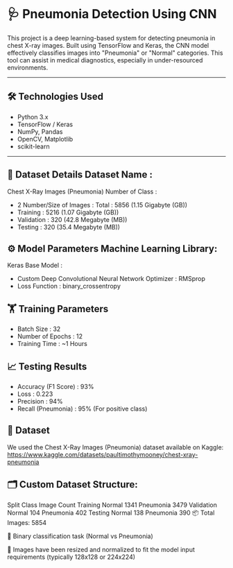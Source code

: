 # 🩺 Pneumonia Detection Using CNN

This project is a deep learning-based system for detecting pneumonia in chest X-ray images. Built using TensorFlow and Keras, the CNN model effectively classifies images into "Pneumonia" or "Normal" categories. This tool can assist in medical diagnostics, especially in under-resourced environments.

---

## 🛠️ Technologies Used

- Python 3.x
- TensorFlow / Keras
- NumPy, Pandas
- OpenCV, Matplotlib
- scikit-learn

---


## 📂 Dataset Details Dataset Name : 
Chest X-Ray Images (Pneumonia) Number of Class : 
- 2 Number/Size of Images : Total : 5856 (1.15 Gigabyte (GB)) 
- Training : 5216 (1.07 Gigabyte (GB)) 
- Validation : 320 (42.8 Megabyte (MB)) 
- Testing : 320 (35.4 Megabyte (MB)) <Br>
      
## ⚙️ Model Parameters Machine Learning Library: 
Keras Base Model : 
- Custom Deep Convolutional Neural Network Optimizer : RMSprop
- Loss Function : binary_crossentropy <Br>
  
## 🏋️ Training Parameters 
- Batch Size : 32 
- Number of Epochs : 12 
- Training Time : ~1 Hours 
## 📈 Testing Results 
- Accuracy (F1 Score) : 93% 
- Loss : 0.223
- Precision : 94%
- Recall (Pneumonia) : 95% (For positive class) 

## 📂 Dataset
We used the Chest X-Ray Images (Pneumonia) dataset available on Kaggle:
https://www.kaggle.com/datasets/paultimothymooney/chest-xray-pneumonia



## 🗂 Custom Dataset Structure:
Split	Class	Image Count
Training	Normal	1341
Pneumonia	3479
Validation	Normal	104
Pneumonia	402
Testing	Normal	138
Pneumonia	390
📦 Total Images: 5854

🧪 Binary classification task (Normal vs Pneumonia)

📐 Images have been resized and normalized to fit the model input requirements (typically 128x128 or 224x224)
